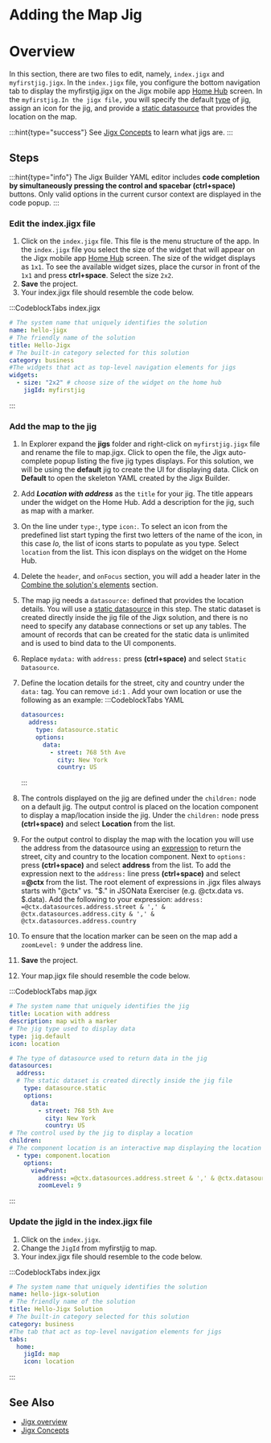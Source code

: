 # Adding the Map Jig

# Overview

In this section, there are two files to edit, namely, `index.jigx` and `myfirstjig.jigx`. In the `index.jigx` file, you configure the bottom navigation tab to display the myfirstjig.jigx on the Jigx mobile app [Home Hub](<./../../../Building Apps with Jigx/UI/Home Hub.md>) screen. In the `myfirstjig.In the jigx file,` you will specify the default [type](#) of jig, assign an icon for the jig, and provide a [static datasource](#) that provides the location on the map.

:::hint{type="success"}
See [Jigx Concepts](<./../../../Understanding the basics/Jigx Concepts.md>) to learn what jigs are.
:::

## Steps

:::hint{type="info"}
The Jigx Builder YAML editor includes **code completion by simultaneously pressing the control and spacebar (ctrl+space)** buttons. Only valid options in the current cursor context are displayed in the code popup.
:::

### Edit the index.jigx file

1. Click on the `index.jigx` file. This file is the menu structure of the app. In the `index.jigx` file you select the size of the widget that will appear on the Jigx mobile app [Home Hub](<./../../../Building Apps with Jigx/UI/Home Hub.md>) screen. The size of the widget displays as `1x1`. To see the available widget sizes, place the cursor in front of the `1x1` and press **ctrl+space**. Select the size `2x2`.
2. **Save** the project.
3. Your index.jigx file should resemble the code below.

:::CodeblockTabs
index.jigx

```yaml
# The system name that uniquely identifies the solution
name: hello-jigx
# The friendly name of the solution
title: Hello-Jigx
# The built-in category selected for this solution
category: business
#The widgets that act as top-level navigation elements for jigs
widgets:
  - size: "2x2" # choose size of the widget on the home hub
    jigId: myfirstjig
```
:::

### Add the map to the jig

1. In Explorer expand the **jigs** folder and right-click on `myfirstjig.jigx` file and rename the file to map.jigx. Click to open the file, the Jigx auto-complete popup listing the five jig types displays. For this solution, we will be using the **default** jig to create the UI for displaying data. Click on **Default** to open the skeleton YAML created by the Jigx Builder.
2. Add ***Location with address*** as the `title` for your jig. The title appears under the widget on the Home Hub. Add a description for the jig, such as map with a marker.
3. On the line under `type:`, type `icon:`. To select an icon from the predefined list start typing the first two letters of the name of the icon, in this case *lo,* the list of icons starts to populate as you type. Select `location` from the list. This icon displays on the widget on the Home Hub.
4. Delete the `header`, and `onFocus` section, you will add a header later in the [Combine the solution's elements](<./../Combine the solution_s elements.md>) section.
5. The map jig needs a `datasource:` defined that provides the location details. You will use a [static datasource](#) in this step. The static dataset is created directly inside the jig file of the Jigx solution, and there is no need to specify any database connections or set up any tables. The amount of records that can be created for the static data is unlimited and is used to bind data to the UI components.
6. Replace `mydata:` with `address:` press **(ctrl+space)** and select `Static Datasource`.
7. Define the location details for the street, city and country under the 
   `data:`
    tag. You can remove 
   `id:1`
   . Add your own location or use the following as an example:
   :::CodeblockTabs
   YAML

   ```yaml
   datasources:
     address: 
       type: datasource.static
       options:
         data:
           - street: 768 5th Ave
             city: New York
             country: US
   ```
   :::
8. The controls displayed on the jig are defined under the `children:` node on a default jig. The output control is placed on the location component to display a map/location inside the jig. Under the `children:` node press **(ctrl+space)** and select **Location** from the list.
9. For the output control to display the map with the location you will use the address from the datasource using an [expression](<./../../../Building Apps with Jigx/Logic/Expressions.md>) to return the street, city and country to the location component. Next to `options:` press **(ctrl+space)** and select **address** from the list.
   To add the expression next to the `address:` line press **(ctrl+space)** and select **=@ctx** from the list. The root element of expressions in .jigx files always starts with "@ctx" vs. "$." in JSONata Exerciser (e.g. @ctx.data vs. $.data). Add the following to your expression:       `address: =@ctx.datasources.address.street & ',' & @ctx.datasources.address.city & ',' & @ctx.datasources.address.country`
10. To ensure that the location marker can be seen on the map add a `zoomLevel: 9` under the address line.
11. **Save** the project.
12. Your map.jigx file should resemble the code below.

:::CodeblockTabs
map.jigx

```yaml
# The system name that uniquely identifies the jig
title: Location with address
description: map with a marker
# The jig type used to display data
type: jig.default
icon: location

# The type of datasource used to return data in the jig
datasources:
  address: 
  # The static dataset is created directly inside the jig file
    type: datasource.static
    options:
      data:
        - street: 768 5th Ave
          city: New York
          country: US
# The control used by the jig to display a location          
children:
# The component location is an interactive map displaying the location using the address
  - type: component.location
    options:
      viewPoint:
        address: =@ctx.datasources.address.street & ',' & @ctx.datasources.address.city & ',' & @ctx.datasources.address.country
        zoomLevel: 9
```
:::

### Update the jigId in the index.jigx file&#x20;

1. Click on the `index.jigx`.
2. Change the `JigId` from myfirstjig to map.
3. Your index.jigx file should resemble to the code below.

:::CodeblockTabs
index.jigx

```yaml
# The system name that uniquely identifies the solution
name: hello-jigx-solution
# The friendly name of the solution
title: Hello-Jigx Solution
# The built-in category selected for this solution
category: business
#The tab that act as top-level navigation elements for jigs
tabs:
  home:
    jigId: map   
    icon: location
```
:::

## See Also

- [Jigx overview](docId\:BrcaJaBz2U-kT_VaaWOrj)
- [Jigx Concepts](docId\:onEMnBqUmgBn6N4kaRYTs)

